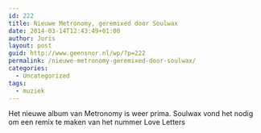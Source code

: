 ```yaml
---
id: 222
title: Nieuwe Metronomy, geremixed door Soulwax
date: 2014-03-14T12:43:49+01:00
author: Joris
layout: post
guid: http://www.geensnor.nl/wp/?p=222
permalink: /nieuwe-metronomy-geremixed-door-soulwax/
categories:
  - Uncategorized
tags:
  - muziek
---
```

Het nieuwe album van Metronomy is weer prima. Soulwax vond het nodig om een remix te maken van het nummer Love Letters